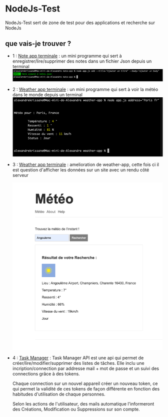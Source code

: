 # NodeJs-Test

NodeJs-Test sert de zone de test pour des applications et recherche sur NodeJs

## que vais-je trouver ?

- 1 : [Note app terminale](https://github.com/Cassandra-White/NodeJs-Test/tree/main/note-app) :
      un mini programme qui sert à enregistrer/lire/supprimer des notes dans un fichier Json depuis un terminal
      ![ajouter](https://github.com/Cassandra-White/NodeJs-Test/blob/main/note-app/add.png?raw=true)
      
- 2 : [Weather app terminale](https://github.com/Cassandra-White/NodeJs-Test/tree/main/weather-app) :
      un mini programme qui sert à voir la météo dans le monde depuis un terminal
      ![Météo](https://github.com/Cassandra-White/NodeJs-Test/blob/main/weather-app/screenWeatherApp.png?raw=true) 
      
- 3 : [Weather app terminale](https://github.com/Cassandra-White/NodeJs-Test/tree/main/weather-app-server) :
      amelioration de weather-app, cette fois ci il est question d'afficher les données sur un site avec un rendu côté serveur 
      
     ![Météo](https://github.com/Cassandra-White/NodeJs-Test/blob/main/weather-app-server/screenMe%CC%81te%CC%81oApp.png?raw=true) 

- 4 : [Task Manager](https://github.com/Cassandra-White/NodeJs-Test/tree/main/task-manage) :
      Task Manager API est une api qui permet de créer/lire/modifier/supprimer des listes de tâches. Elle inclu une incription/connection par addresse mail + mot de       passe et un suivi des connections grâce à des tokens.

     Chaque connection sur un nouvel appareil créer un nouveau token, ce qui permet la validité de ces tokens de façon différente en fonction des habitudes    d'utilisation de chaque personnes.

     Selon les actions de l'utilisateur, des mails automatique l'informeront des Créations, Modification ou Suppressions sur son compte.


 
